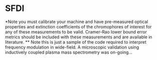 # SFDI
*Note you must calibrate your machine and have pre-measured optical properties and extinction coefficients of the chromophores of interest for any of these measurements to be valid. Cramer-Rao lower bound error metrics should be included with these measurements and are available in literature. 
** Note this is just a sample of the code required to interpret frequency modulation in wide-field. 
A microscopic validation using inductively coupled plasma mass spectrometry was on-going...
